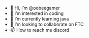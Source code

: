 - 👋 Hi, I’m @oobeegamer
- 👀 I’m interested in coding
- 🌱 I’m currently learning java
- 💞️ I’m looking to collaborate on FTC
- 📫 How to reach me discord

<!---
oobeegamer/oobeegamer is a ✨ special ✨ repository because its `README.md` (this file) appears on your GitHub profile.
You can click the Preview link to take a look at your changes.
--->
